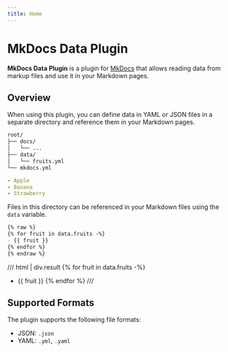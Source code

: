 ```yaml
---
title: Home
---
```

# MkDocs Data Plugin

__MkDocs Data Plugin__ is a plugin for [MkDocs](https://www.mkdocs.org/) that allows
reading data from markup files and use it in your Markdown pages.

## Overview
When using this plugin, you can define data in YAML or JSON files
in a separate directory and reference them in your Markdown pages.

```txt
root/
├── docs/
│   └── ...
├── data/
│   └── fruits.yml
└── mkdocs.yml
```

```yaml title="fruits.yml"
- Apple
- Banana
- Strawberry
```

Files in this directory can be referenced in your Markdown files using the `data` variable.

```markdown
{% raw %}
{% for fruit in data.fruits -%}
- {{ fruit }}
{% endfor %}
{% endraw %}
```
/// html | div.result
{% for fruit in data.fruits -%}
- {{ fruit }}
{% endfor %}
///

## Supported Formats
The plugin supports the following file formats:

- JSON: `.json`
- YAML: `.yml`, `.yaml`

